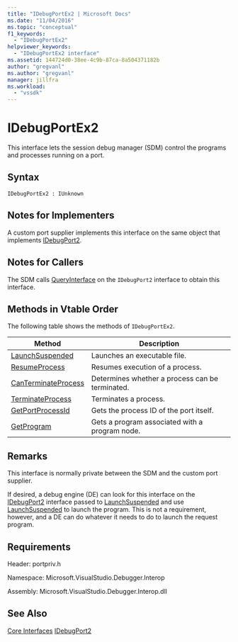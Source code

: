 ```yaml
---
title: "IDebugPortEx2 | Microsoft Docs"
ms.date: "11/04/2016"
ms.topic: "conceptual"
f1_keywords:
  - "IDebugPortEx2"
helpviewer_keywords:
  - "IDebugPortEx2 interface"
ms.assetid: 144724d0-38ee-4c9b-87ca-8a504371182b
author: "gregvanl"
ms.author: "gregvanl"
manager: jillfra
ms.workload:
  - "vssdk"
---
```

# IDebugPortEx2
This interface lets the session debug manager (SDM) control the programs and processes running on a port.

## Syntax

```
IDebugPortEx2 : IUnknown
```

## Notes for Implementers
 A custom port supplier implements this interface on the same object that implements [IDebugPort2](../../../extensibility/debugger/reference/idebugport2.md).

## Notes for Callers
 The SDM calls [QueryInterface](/cpp/atl/queryinterface) on the `IDebugPort2` interface to obtain this interface.

## Methods in Vtable Order
 The following table shows the methods of `IDebugPortEx2`.

|Method|Description|
|------------|-----------------|
|[LaunchSuspended](../../../extensibility/debugger/reference/idebugportex2-launchsuspended.md)|Launches an executable file.|
|[ResumeProcess](../../../extensibility/debugger/reference/idebugportex2-resumeprocess.md)|Resumes execution of a process.|
|[CanTerminateProcess](../../../extensibility/debugger/reference/idebugportex2-canterminateprocess.md)|Determines whether a process can be terminated.|
|[TerminateProcess](../../../extensibility/debugger/reference/idebugportex2-terminateprocess.md)|Terminates a process.|
|[GetPortProcessId](../../../extensibility/debugger/reference/idebugportex2-getportprocessid.md)|Gets the process ID of the port itself.|
|[GetProgram](../../../extensibility/debugger/reference/idebugportex2-getprogram.md)|Gets a program associated with a program node.|

## Remarks
 This interface is normally private between the SDM and the custom port supplier.

 If desired, a debug engine (DE) can look for this interface on the [IDebugPort2](../../../extensibility/debugger/reference/idebugport2.md) interface passed to [LaunchSuspended](../../../extensibility/debugger/reference/idebugenginelaunch2-launchsuspended.md) and use [LaunchSuspended](../../../extensibility/debugger/reference/idebugportex2-launchsuspended.md) to launch the program. This is not a requirement, however, and a DE can do whatever it needs to do to launch the request program.

## Requirements
 Header: portpriv.h

 Namespace: Microsoft.VisualStudio.Debugger.Interop

 Assembly: Microsoft.VisualStudio.Debugger.Interop.dll

## See Also
 [Core Interfaces](../../../extensibility/debugger/reference/core-interfaces.md)
 [IDebugPort2](../../../extensibility/debugger/reference/idebugport2.md)